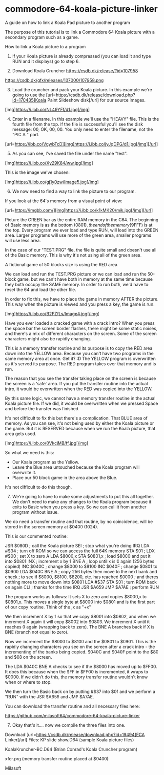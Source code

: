 # commodore-64-koala-picture-linker
A guide on how to link a Koala Pad picture to another program

The purpose of this tutorial is to link a Commodore 64 Koala picture with a secondary program such as a game. 

How to link a Koala picture to a program

1) If your Koala picture is already compressed (you can load it and type RUN and it displays) go to step 6.

2) Download Koala Cruncher
https://csdb.dk/release/?id=107958

https://csdb.dk/gfx/releases/107000/107958.png

3) Load the cruncher and pack your Koala picture. In this example we're going to use the [url=https://csdb.dk/release/download.php?id=170435]Koala Paint Slideshow disk[/url] for our source images.

[img]https://i.ibb.co/NL49YFf/d1.jpg[/img]


4) Enter in a filename. In this example we'll use the "HEAVY" file. This is the fourth file from the top. If the file is successful you'll see the disk message:
00, OK, 00, 00. You only need to enter the filename, not the "PIC A " part.

[url=https://ibb.co/VgwbTcD][img]https://i.ibb.co/jyJqDPG/d1.jpg[/img][/url]


5) As you can see, I've saved the file under the name "test".

[img]https://i.ibb.co/Xy29K84/ww.jpg[/img]

This is the image we've chosen:

[img]https://i.ibb.co/gj1y0zw/Image5.jpg[/img]

6) We now need to find a way to link the picture to our program. 

If you look at the 64's memory from a visual point of view:

[url=https://imgbb.com/][img]https://i.ibb.co/k1kMK20/mik.jpg[/img][/url]

Picture the GREEN bar as the entire RAM memory in the C64. The beginning of Basic memory is as the bottom ($0801), the end of the memory ($9FFF) is at the top. Every program we ever load and type RUN, will load into the GREEN area. Larger programs will use more of the green area, smaller programs will use less area.

In the case of our "TEST.PRG" file, the file is quite small and doesn't use all of the Basic memory. This is why it's not using all of the green area.

A fictional game of 50 blocks size is using the RED area.

We can load and run the TEST.PRG picture or we can load and run the 50-block game, but we can't have both in memory at the same time because they both occupy the SAME memory. In order to run both, we'd have to reset the 64 and load the other file.

In order to fix this, we have to place the game in memory AFTER the picture. This way when the picture is viewed and you press a key, the game is run.

[img]https://i.ibb.co/B2FZfLs/Image4.jpg[/img]

Have you ever loaded a cracked game with a crack intro? When you press the space bar the screen border flashes, there might be some static noises, and there's a mix of different characters on the screen. Some of the screen characters might also be rapidly changing.

This is a memory transfer routine and its purpose is to copy the RED area down into the YELLOW area. Because you can't have two programs in the same memory area at once. Get it? :D The YELLOW program is overwritten as it's served its purpose. The RED program takes over that memory and is run.

The reason that you see the transfer taking place on the screen is because the screen is a 'safe' area. If you put the transfer routine into the actual intro, it would be overwritten when the RED was copied into the YELLOW.

By this same logic, we cannot have a memory transfer routine in the actual Koala picture file. If we did, it would be overwritten when we pressed Space and before the transfer was finished.

It's not difficult to fix this but there's a complication. That BLUE area of memory. As you can see, it's not being used by either the Koala picture or the game. But it is RESERVED because when we run the Koala picture, that area gets used.

[img]https://i.ibb.co/0VkcjMB/ff.jpg[/img]

So what we need is this:
- Our Koala program as the Yellow.
- Leave the Blue area untouched because the Koala program will overwrite it.
- Place our 50 block game in the area above the Blue.

It's not difficult to do this though.

7) We're going to have to make some adjustments to put this all together. We don't need to make any changes to the Koala program because it exits to Basic when you press a key. So we can call it from another program without issue.

We do need a transfer routine and that routine, by no coincidence, will be stored in the screen memory at $0400 (1024).

This is our commented routine:

JSR $080D  ; call the Koala picture
SEI  ; stop what you're doing IRQ
LDA #$34 ; turn off ROM so we can access the full 64K memory
STA $01   ;
LDX #$00 ; set X to zero
A LDA $8000,x
STA $0801,x  ; load $8000 and put it into $0801
INX  ; increment x by 1
BNE A  ; loop until x is 0 again (256 bytes copied)
INC $040C  ; change $8000 to $8100
INC $040F ; change $0801 to $0900
LDA $040C
BNE A    ; copy 256 bytes then move to the next bank and check
           ; to see if $8000, $8100, $8200, etc. has reached $0000
           ; and theres nothing more to move down into $0801
LDA #$37
STA $01  ; turn ROM back on again
CLI   ; thanks for the time IRQ
JSR $A659
JMP $A7AE  ; perform RUN

The program works as follows:
It sets X to zero and copies $8000,x to $0801,x. This moves a single byte at $8000 into $0801 and is the first part of our copy routine. Think of the ,x as "+x"

We then increment X by 1 so that we copy $8001 into $0802, and when we increment X again it will copy $8002 into $0803. We increment X until it reaches 0 again (wrapping back to zero). The BNE A branches back if X is BNE (branch not equal to zero).

Now we increment the $8000 to $8100 and the $0801 to $0901. This is the rapidly changing characters you see on the screen after a crack intro - the incrementing of the banks being copied. $040C and $040F point to the $80 and $08 on the screen.

The
LDA $040C
BNE A
checks to see if the $8000 has moved up to $FF00. It does this because when the $FF  in $FF00 is incremented, it wraps to $0000. If we didn't do this, the memory transfer routine wouldn't know when or where to stop.

We then turn the Basic back on by putting #$37 into $01 and we perform a "RUN" with the JSR $A659 and JMP $A7AE.

You can download the transfer routine and all necessary files here:

https://github.com/milasoft64/commodore-64-koala-picture-linker

7) Okay that's it.... now we compile the three files into one.

Download [url=https://csdb.dk/release/download.php?id=19494]ECA Linker[/url]
Files:
KP slide show.D64 (sample Koala picture files)

KoalaKruncher-BC.D64 (Brian Conrad's Koala Cruncher program)

xfer.prg (memory transfer routine placed at $0400)

Milasoft
